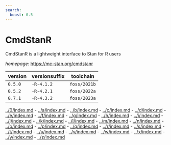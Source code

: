 ```yaml
---
search:
  boost: 0.5
---
```

# CmdStanR

CmdStanR is a lightweight interface to Stan for R users

*homepage*: <https://mc-stan.org/cmdstanr>

version | versionsuffix | toolchain
--------|---------------|----------
``0.5.0`` | ``-R-4.1.2`` | ``foss/2021b``
``0.5.2`` | ``-R-4.2.1`` | ``foss/2022a``
``0.7.1`` | ``-R-4.3.2`` | ``foss/2023a``

[../0/index.md](0) - [../a/index.md](a) - [../b/index.md](b) - [../c/index.md](c) - [../d/index.md](d) - [../e/index.md](e) - [../f/index.md](f) - [../g/index.md](g) - [../h/index.md](h) - [../i/index.md](i) - [../j/index.md](j) - [../k/index.md](k) - [../l/index.md](l) - [../m/index.md](m) - [../n/index.md](n) - [../o/index.md](o) - [../p/index.md](p) - [../q/index.md](q) - [../r/index.md](r) - [../s/index.md](s) - [../t/index.md](t) - [../u/index.md](u) - [../v/index.md](v) - [../w/index.md](w) - [../x/index.md](x) - [../y/index.md](y) - [../z/index.md](z)


